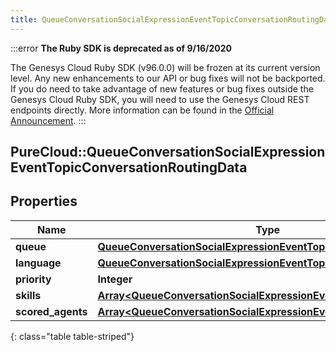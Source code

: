 ```yaml
---
title: QueueConversationSocialExpressionEventTopicConversationRoutingData
---
```


:::error
**The Ruby SDK is deprecated as of 9/16/2020**

The Genesys Cloud Ruby SDK (v96.0.0) will be frozen at its current version level. Any new enhancements to our API or bug fixes will not be backported. If you do need to take advantage of new features or bug fixes outside the Genesys Cloud Ruby SDK, you will need to use the Genesys Cloud REST endpoints directly. More information can be found in the [Official Announcement](https://developer.mypurecloud.com/forum/t/announcement-genesys-cloud-ruby-sdk-end-of-life/8850).
:::


## PureCloud::QueueConversationSocialExpressionEventTopicConversationRoutingData

## Properties

|Name | Type | Description | Notes|
|------------ | ------------- | ------------- | -------------|
| **queue** | [**QueueConversationSocialExpressionEventTopicUriReference**](QueueConversationSocialExpressionEventTopicUriReference.html) |  | [optional] |
| **language** | [**QueueConversationSocialExpressionEventTopicUriReference**](QueueConversationSocialExpressionEventTopicUriReference.html) |  | [optional] |
| **priority** | **Integer** |  | [optional] |
| **skills** | [**Array&lt;QueueConversationSocialExpressionEventTopicUriReference&gt;**](QueueConversationSocialExpressionEventTopicUriReference.html) |  | [optional] |
| **scored_agents** | [**Array&lt;QueueConversationSocialExpressionEventTopicScoredAgent&gt;**](QueueConversationSocialExpressionEventTopicScoredAgent.html) |  | [optional] |
{: class="table table-striped"}


